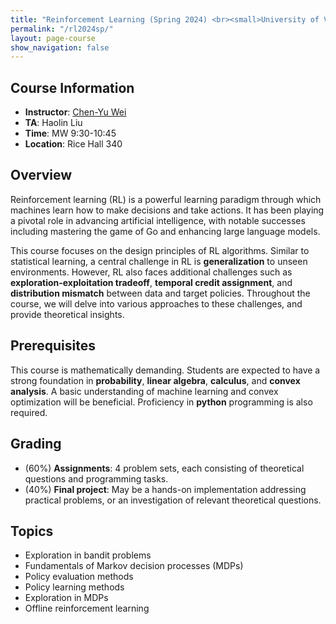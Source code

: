 ```yaml
---
title: "Reinforcement Learning (Spring 2024) <br><small>University of Virginia</small>"
permalink: "/rl2024sp/"
layout: page-course
show_navigation: false
---
```


## Course Information  
- **Instructor**: [Chen-Yu Wei](https://bahh723.github.io/)  
- **TA**: Haolin Liu  
- **Time**: MW 9:30-10:45  
- **Location**: Rice Hall 340  

## Overview  
Reinforcement learning (RL) is a powerful learning paradigm through which machines learn how to make decisions and take actions. It has been playing a pivotal role in advancing artificial intelligence, with notable successes including mastering the game of Go and enhancing large language models.   

This course focuses on the design principles of RL algorithms. Similar to statistical learning, a central challenge in RL is **generalization** to unseen environments.  However, RL also faces additional challenges such as **exploration-exploitation tradeoff**, **temporal credit assignment**, and **distribution mismatch** between data and target policies. Throughout the course, we will delve into various approaches to these challenges, and provide theoretical insights.  

## Prerequisites  
This course is mathematically demanding. Students are expected to have a strong foundation in **probability**, **linear algebra**, **calculus**, and **convex analysis**. A basic understanding of machine learning and convex optimization will be beneficial. Proficiency in **python** programming is also required. 

## Grading
- (60%) **Assignments**: 4 problem sets, each consisting of theoretical questions and programming tasks.   
- (40%) **Final project**: May be a hands-on implementation addressing practical problems, or an investigation of relevant theoretical questions.

## Topics
- Exploration in bandit problems  
- Fundamentals of Markov decision processes (MDPs)  
- Policy evaluation methods  
- Policy learning methods  
- Exploration in MDPs  
- Offline reinforcement learning  


